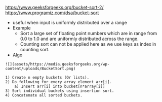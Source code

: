 https://www.geeksforgeeks.org/bucket-sort-2/
https://www.programiz.com/dsa/bucket-sort
- useful when input is uniformly distributed over a range
- Example
    - Sort a large set of floating point numbers which are in range from 0.0 to 1.0 and are uniformly distributed across the range. 
    - Counting sort can not be applied here as we use keys as index in counting sort.
- Algo
```
![](assets/https://media.geeksforgeeks.org/wp-content/uploads/BucketSort.png)

1) Create n empty buckets (Or lists).
2) Do following for every array element arr[i].
    a) Insert arr[i] into bucket[n*array[i]]
3) Sort individual buckets using insertion sort.
4) Concatenate all sorted buckets.
```